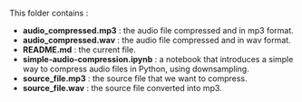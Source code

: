 This folder contains :
  * **audio_compressed.mp3** : the audio file compressed and in mp3 format.
  * **audio_compressed.wav** : the audio file compressed and in wav format.
  * **README.md** : the current file.
  * **simple-audio-compression.ipynb** : a notebook that introduces a simple way to compress audio files in Python, using downsampling.
  * **source_file.mp3** : the source file that we want to compress.
  * **source_file.wav** : the source file converted into mp3.
